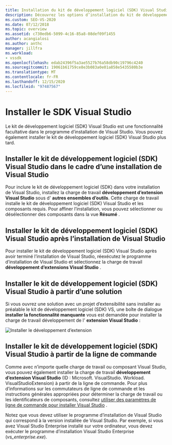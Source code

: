 ```yaml
---
title: Installation du kit de développement logiciel (SDK) Visual Studio | Microsoft Docs
description: Découvrez les options d’installation du kit de développement logiciel (SDK) de Visual Studio, notamment lors de l’installation de Visual Studio.
ms.custom: SEO-VS-2020
ms.date: 07/12/2018
ms.topic: overview
ms.assetid: c730edb6-5099-4c16-85a8-08def09f1455
author: acangialosi
ms.author: anthc
manager: jillfra
ms.workload:
- vssdk
ms.openlocfilehash: edab24396f5a3ae5527b76a58db90c19796c4240
ms.sourcegitcommit: 19061b61759ce8e3b083a0e01a858e5435580b3e
ms.translationtype: MT
ms.contentlocale: fr-FR
ms.lasthandoff: 12/15/2020
ms.locfileid: "97487567"
---
```

# <a name="install-the-visual-studio-sdk"></a>Installer le SDK Visual Studio

Le kit de développement logiciel (SDK) Visual Studio est une fonctionnalité facultative dans le programme d’installation de Visual Studio. Vous pouvez également installer le kit de développement logiciel (SDK) Visual Studio plus tard.

## <a name="install-the-visual-studio-sdk-as-part-of-a-visual-studio-installation"></a>Installer le kit de développement logiciel (SDK) Visual Studio dans le cadre d’une installation de Visual Studio

Pour inclure le kit de développement logiciel (SDK) dans votre installation de Visual Studio, installez la charge de travail **développement d’extension Visual Studio** sous d' **autres ensembles d’outils**. Cette charge de travail installe le kit de développement logiciel (SDK) Visual Studio et les composants requis. Pour affiner l’installation, vous pouvez sélectionner ou désélectionner des composants dans la vue **Résumé** .

## <a name="install-the-visual-studio-sdk-after-installing-visual-studio"></a>Installer le kit de développement logiciel (SDK) Visual Studio après l’installation de Visual Studio

Pour installer le kit de développement logiciel (SDK) Visual Studio après avoir terminé l’installation de Visual Studio, réexécutez le programme d’installation de Visual Studio et sélectionnez la charge de travail **développement d’extensions Visual Studio** .

## <a name="install-the-visual-studio-sdk-from-a-solution"></a>Installer le kit de développement logiciel (SDK) Visual Studio à partir d’une solution

Si vous ouvrez une solution avec un projet d’extensibilité sans installer au préalable le kit de développement logiciel (SDK) VS, une boîte de dialogue **installer la fonctionnalité manquante** vous est demandée pour installer la charge de travail développement de l' **extension Visual Studio** :

![Installer le développement d’extension](../extensibility/media/install-extension-development.png "Installer le développement d’extension")

## <a name="install-the-visual-studio-sdk-from-the-command-line"></a>Installer le kit de développement logiciel (SDK) Visual Studio à partir de la ligne de commande

Comme avec n’importe quelle charge de travail ou composant Visual Studio, vous pouvez également installer la charge de travail **développement d’extension Visual Studio** (ID : Microsoft. VisualStudio. Workload. VisualStudioExtension) à partir de la ligne de commande. Pour plus d’informations sur les commutateurs de ligne de commande et les instructions générales appropriées pour déterminer la charge de travail ou les identificateurs de composants, consultez [utiliser des paramètres de ligne de commande pour installer Visual Studio](../install/use-command-line-parameters-to-install-visual-studio.md) .

Notez que vous devez utiliser le programme d’installation de Visual Studio qui correspond à la version installée de Visual Studio. Par exemple, si vous avez Visual Studio Enterprise installé sur votre ordinateur, vous devez exécuter le programme d’installation Visual Studio Enterprise (*vs_enterprise.exe*).

